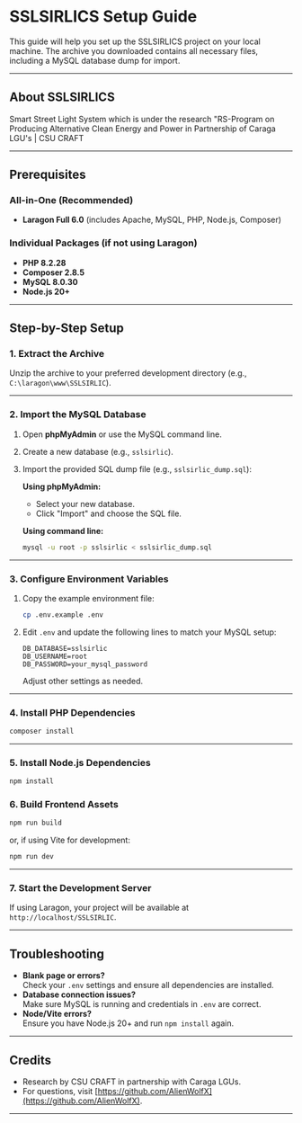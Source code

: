 # SSLSIRLICS Setup Guide

This guide will help you set up the SSLSIRLICS project on your local machine. The archive you downloaded contains all necessary files, including a MySQL database dump for import.

---

## About SSLSIRLICS

Smart Street Light System which is under the research "RS-Program on Producing Alternative Clean Energy and Power in Partnership of Caraga LGU's | CSU CRAFT

---

## Prerequisites

### All-in-One (Recommended)

-   **Laragon Full 6.0** (includes Apache, MySQL, PHP, Node.js, Composer)

### Individual Packages (if not using Laragon)

-   **PHP 8.2.28**
-   **Composer 2.8.5**
-   **MySQL 8.0.30**
-   **Node.js 20+**

---

## Step-by-Step Setup

### 1. Extract the Archive

Unzip the archive to your preferred development directory (e.g., `C:\laragon\www\SSLSIRLIC`).

---

### 2. Import the MySQL Database

1. Open **phpMyAdmin** or use the MySQL command line.
2. Create a new database (e.g., `sslsirlic`).
3. Import the provided SQL dump file (e.g., `sslsirlic_dump.sql`):

    **Using phpMyAdmin:**

    - Select your new database.
    - Click "Import" and choose the SQL file.

    **Using command line:**

    ```sh
    mysql -u root -p sslsirlic < sslsirlic_dump.sql
    ```

---

### 3. Configure Environment Variables

1. Copy the example environment file:
    ```sh
    cp .env.example .env
    ```
2. Edit `.env` and update the following lines to match your MySQL setup:
    ```
    DB_DATABASE=sslsirlic
    DB_USERNAME=root
    DB_PASSWORD=your_mysql_password
    ```
    Adjust other settings as needed.

---

### 4. Install PHP Dependencies

```bash
composer install
```

---

### 5. Install Node.js Dependencies

```bash
npm install
```

### 6. Build Frontend Assets

```bash
npm run build
```

or, if using Vite for development:

```bash
npm run dev
```

---

### 7. Start the Development Server

If using Laragon, your project will be available at `http://localhost/SSLSIRLIC`.

---

## Troubleshooting

-   **Blank page or errors?**  
    Check your `.env` settings and ensure all dependencies are installed.
-   **Database connection issues?**  
    Make sure MySQL is running and credentials in `.env` are correct.
-   **Node/Vite errors?**  
    Ensure you have Node.js 20+ and run `npm install` again.

---

## Credits

-   Research by CSU CRAFT in partnership with Caraga LGUs.
-   For questions, visit [https://github.com/AlienWolfX](https://github.com/AlienWolfX).

---

